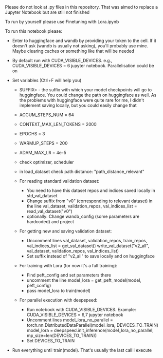 Please do not look at .py files in this repository. That was aimed to replace a Jupyter Notebook but are still not finished

To run by yourself please use Finetuning with Lora.ipynb

To run this notebook please:

- Enter to huggingface and wandb by providing your token to the cell. If it doesn't ask (wandb is usually not asking), you'll probably use mine. Maybe clearing caches or something like that will be needed
- By default run with CUDA_VISIBLE_DEVICES. e.g., CUDA_VISIBLE_DEVICES = 6 jupyter notebook. Parallelisation could be on
  
- Set variables (Ctrl+F will help you)
    - SUFFIX= - the suffix with which your model checkpoints will go to huggingface. You could change the path on huggingface as well. As the problems with huggingface were quite rare for me, I didn't implement saving locally, but you could easily change that
    - ACCUM_STEPS_NUM = 64
    - CONTEXT_MAX_LEN_TOKENS = 2000
    - EPOCHS = 3
    - WARMUP_STEPS = 200
    - ADAM_MAX_LR = 4e-5
    - check optimizer, scheduler
    - in load_dataset check path distance: "path_distance_relevant"

    - For reading standard validation dataset:
        - You need to have this dataset repos and indices saved locally in std_val_dataset
        - Change suffix from "v0" (corresponding to relevant dataset) in the line
          val_dataset, validation_repos, val_indices_list = read_val_dataset("v0")
        - optionally: Change wandb_config (some parameters are hardcoded) and project

    - For getting new and saving validation dataset:
        - Uncomment lines val_dataset, validation_repos, train_repos, val_indices_list = get_val_dataset()
          write_val_dataset("v2_all", val_dataset, validation_repos, val_indices_list)
        - Set suffix instead of "v2_all" to save locally and on huggingface 

    - For training with Lora (for now it's a full training):
        - Find peft_config and set parameters there
        - uncomment the line model_lora = get_peft_model(model, peft_config)
        - pass model_lora to train(model)
  
    - For parallel execution with deepspeed:
        - Run notebook with CUDA_VISIBLE_DEVICES. Example: CUDA_VISIBLE_DEVICES = 6,7 jupyter notebook
        - Uncomment lines model_lora_no_parallel = torch.nn.DistributedDataParallel(model_lora, DEVICES_TO_TRAIN)
                          model_lora = deepspeed.init_inference(model_lora_no_parallel, mp_size=len(DEVICES_TO_TRAIN))
        - Set DEVICES_TO_TRAIN
     


- Run everything until train(model). That's usually the last call I execute